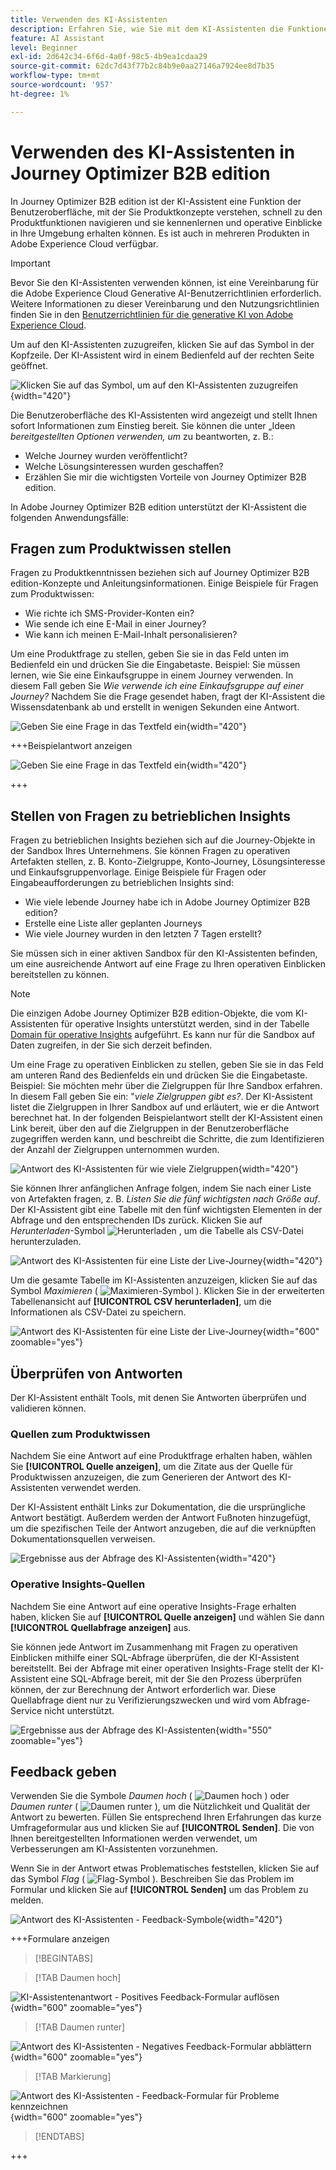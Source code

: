 ```yaml
---
title: Verwenden des KI-Assistenten
description: Erfahren Sie, wie Sie mit dem KI-Assistenten die Funktionen von Journey Optimizer B2B edition optimal nutzen können.
feature: AI Assistant
level: Beginner
exl-id: 2d642c34-6f6d-4a0f-98c5-4b9ea1cdaa29
source-git-commit: 62dc7d43f77b2c84b9e0aa27146a7924ee8d7b35
workflow-type: tm+mt
source-wordcount: '957'
ht-degree: 1%

---
```


# Verwenden des KI-Assistenten in Journey Optimizer B2B edition

In Journey Optimizer B2B edition ist der KI-Assistent eine Funktion der Benutzeroberfläche, mit der Sie Produktkonzepte verstehen, schnell zu den Produktfunktionen navigieren und sie kennenlernen und operative Einblicke in Ihre Umgebung erhalten können. Es ist auch in mehreren Produkten in Adobe Experience Cloud verfügbar.

>[!IMPORTANT]
>
>Bevor Sie den KI-Assistenten verwenden können, ist eine Vereinbarung für die Adobe Experience Cloud Generative AI-Benutzerrichtlinien erforderlich. Weitere Informationen zu dieser Vereinbarung und den Nutzungsrichtlinien finden Sie in den [Benutzerrichtlinien für die generative KI von Adobe Experience Cloud](https://www.adobe.com/legal/licenses-terms/adobe-dx-gen-ai-user-guidelines.html).

Um auf den KI-Assistenten zuzugreifen, klicken Sie auf das Symbol in der Kopfzeile. Der KI-Assistent wird in einem Bedienfeld auf der rechten Seite geöffnet.

![Klicken Sie auf das Symbol, um auf den KI-Assistenten zuzugreifen](./assets/ai-assistant-icon-displayed.png){width="420"}

Die Benutzeroberfläche des KI-Assistenten wird angezeigt und stellt Ihnen sofort Informationen zum Einstieg bereit. Sie können die unter „Ideen _bereitgestellten Optionen verwenden, um_ zu beantworten, z. B.:

* Welche Journey wurden veröffentlicht?
* Welche Lösungsinteressen wurden geschaffen?
* Erzählen Sie mir die wichtigsten Vorteile von Journey Optimizer B2B edition.

In Adobe Journey Optimizer B2B edition unterstützt der KI-Assistent die folgenden Anwendungsfälle:

## Fragen zum Produktwissen stellen

Fragen zu Produktkenntnissen beziehen sich auf Journey Optimizer B2B edition-Konzepte und Anleitungsinformationen. Einige Beispiele für Fragen zum Produktwissen:

* Wie richte ich SMS-Provider-Konten ein?
* Wie sende ich eine E-Mail in einer Journey?
* Wie kann ich meinen E-Mail-Inhalt personalisieren?

Um eine Produktfrage zu stellen, geben Sie sie in das Feld unten im Bedienfeld ein und drücken Sie die Eingabetaste. Beispiel: Sie müssen lernen, wie Sie eine Einkaufsgruppe in einem Journey verwenden. In diesem Fall geben Sie _Wie verwende ich eine Einkaufsgruppe auf einer Journey?_ Nachdem Sie die Frage gesendet haben, fragt der KI-Assistent die Wissensdatenbank ab und erstellt in wenigen Sekunden eine Antwort.

![Geben Sie eine Frage in das Textfeld ein](./assets/ai-assistant-ask-question.png){width="420"}

+++Beispielantwort anzeigen

![Geben Sie eine Frage in das Textfeld ein](./assets/ai-assistant-product-answer.png){width="420"}

+++

## Stellen von Fragen zu betrieblichen Insights

Fragen zu betrieblichen Insights beziehen sich auf die Journey-Objekte in der Sandbox Ihres Unternehmens. Sie können Fragen zu operativen Artefakten stellen, z. B. Konto-Zielgruppe, Konto-Journey, Lösungsinteresse und Einkaufsgruppenvorlage. Einige Beispiele für Fragen oder Eingabeaufforderungen zu betrieblichen Insights sind:

* Wie viele lebende Journey habe ich in Adobe Journey Optimizer B2B edition?
* Erstelle eine Liste aller geplanten Journeys
* Wie viele Journey wurden in den letzten 7 Tagen erstellt?

Sie müssen sich in einer aktiven Sandbox für den KI-Assistenten befinden, um eine ausreichende Antwort auf eine Frage zu Ihren operativen Einblicken bereitstellen zu können.

>[!NOTE]
>
>Die einzigen Adobe Journey Optimizer B2B edition-Objekte, die vom KI-Assistenten für operative Insights unterstützt werden, sind in der Tabelle [Domain für operative Insights](./ai-assistant-overview.md#operational-insights) aufgeführt. Es kann nur für die Sandbox auf Daten zugreifen, in der Sie sich derzeit befinden.

Um eine Frage zu operativen Einblicken zu stellen, geben Sie sie in das Feld am unteren Rand des Bedienfelds ein und drücken Sie die Eingabetaste. Beispiel: Sie möchten mehr über die Zielgruppen für Ihre Sandbox erfahren. In diesem Fall geben Sie ein: &quot;_viele Zielgruppen gibt es?_.  Der KI-Assistent listet die Zielgruppen in Ihrer Sandbox auf und erläutert, wie er die Antwort berechnet hat. In der folgenden Beispielantwort stellt der KI-Assistent einen Link bereit, über den auf die Zielgruppen in der Benutzeroberfläche zugegriffen werden kann, und beschreibt die Schritte, die zum Identifizieren der Anzahl der Zielgruppen unternommen wurden.

![Antwort des KI-Assistenten für wie viele Zielgruppen](./assets/ai-assistant-insights-answer.png){width="420"}

Sie können Ihrer anfänglichen Anfrage folgen, indem Sie nach einer Liste von Artefakten fragen, z. B. _Listen Sie die fünf wichtigsten nach Größe auf_. Der KI-Assistent gibt eine Tabelle mit den fünf wichtigsten Elementen in der Abfrage und den entsprechenden IDs zurück. Klicken Sie auf _Herunterladen_-Symbol ![Herunterladen](../assets/do-not-localize/icon-download.svg) , um die Tabelle als CSV-Datei herunterzuladen.

![Antwort des KI-Assistenten für eine Liste der Live-Journey ](./assets/ai-assistant-artifacts-query.png){width="420"}

Um die gesamte Tabelle im KI-Assistenten anzuzeigen, klicken Sie auf das Symbol _Maximieren_ ( ![Maximieren-Symbol](../assets/do-not-localize/icon-maximize.svg) ). Klicken Sie in der erweiterten Tabellenansicht auf **[!UICONTROL CSV herunterladen]**, um die Informationen als CSV-Datei zu speichern.

![Antwort des KI-Assistenten für eine Liste der Live-Journey ](./assets/ai-assistant-artifacts-maximize.png){width="600" zoomable="yes"}

## Überprüfen von Antworten

Der KI-Assistent enthält Tools, mit denen Sie Antworten überprüfen und validieren können.

### Quellen zum Produktwissen

Nachdem Sie eine Antwort auf eine Produktfrage erhalten haben, wählen Sie **[!UICONTROL Quelle anzeigen]**, um die Zitate aus der Quelle für Produktwissen anzuzeigen, die zum Generieren der Antwort des KI-Assistenten verwendet werden.

Der KI-Assistent enthält Links zur Dokumentation, die die ursprüngliche Antwort bestätigt. Außerdem werden der Antwort Fußnoten hinzugefügt, um die spezifischen Teile der Antwort anzugeben, die auf die verknüpften Dokumentationsquellen verweisen.

![Ergebnisse aus der Abfrage des KI-Assistenten](./assets/ai-assistant-product-answer-sources.png){width="420"}

### Operative Insights-Quellen

Nachdem Sie eine Antwort auf eine operative Insights-Frage erhalten haben, klicken Sie auf **[!UICONTROL Quelle anzeigen]** und wählen Sie dann **[!UICONTROL Quellabfrage anzeigen]** aus.

Sie können jede Antwort im Zusammenhang mit Fragen zu operativen Einblicken mithilfe einer SQL-Abfrage überprüfen, die der KI-Assistent bereitstellt. Bei der Abfrage mit einer operativen Insights-Frage stellt der KI-Assistent eine SQL-Abfrage bereit, mit der Sie den Prozess überprüfen können, der zur Berechnung der Antwort erforderlich war. Diese Quellabfrage dient nur zu Verifizierungszwecken und wird vom Abfrage-Service nicht unterstützt.

![Ergebnisse aus der Abfrage des KI-Assistenten](./assets/ai-assistant-artifacts-query-source.png){width="550" zoomable="yes"}

## Feedback geben

Verwenden Sie die Symbole _Daumen hoch_ ( ![Daumen hoch](../assets/do-not-localize/icon-thumb-up.svg) ) oder _Daumen runter_ ( ![Daumen runter](../assets/do-not-localize/icon-thumb-down.svg) ), um die Nützlichkeit und Qualität der Antwort zu bewerten. Füllen Sie entsprechend Ihren Erfahrungen das kurze Umfrageformular aus und klicken Sie auf **[!UICONTROL Senden]**. Die von Ihnen bereitgestellten Informationen werden verwendet, um Verbesserungen am KI-Assistenten vorzunehmen.

Wenn Sie in der Antwort etwas Problematisches feststellen, klicken Sie auf das Symbol _Flag_ ( ![Flag-Symbol](../assets/do-not-localize/icon-flag.svg) ). Beschreiben Sie das Problem im Formular und klicken Sie auf **[!UICONTROL Senden]** um das Problem zu melden.

![Antwort des KI-Assistenten - Feedback-Symbole](./assets/ai-assistant-response-feedback-icons.png){width="420"}

+++Formulare anzeigen

>[!BEGINTABS]

>[!TAB Daumen hoch]

![KI-Assistentenantwort - Positives Feedback-Formular auflösen](./assets/ai-assistant-response-feedback-positive-form.png){width="600" zoomable="yes"}

>[!TAB Daumen runter]

![Antwort des KI-Assistenten - Negatives Feedback-Formular abblättern](./assets/ai-assistant-response-feedback-negative-form.png){width="600" zoomable="yes"}

>[!TAB Markierung]

![Antwort des KI-Assistenten - Feedback-Formular für Probleme kennzeichnen](./assets/ai-assistant-response-feedback-flagged-form.png){width="600" zoomable="yes"}

>[!ENDTABS]

+++
